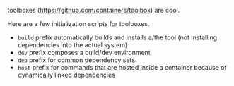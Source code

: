 toolboxes (https://github.com/containers/toolbox) are cool.

Here are a few initialization scripts for toolboxes.

* `build` prefix automatically builds and installs a/the tool (not installing dependencies into the actual system)
* `dev` prefix composes a build/dev environment
* `dep` prefix for common dependency sets.
* `host` prefix for commands that are hosted inside a container because of dynamically linked dependencies

